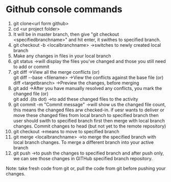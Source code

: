 # Github console commands
1. git clone\<url form github\>
2. cd \<ur project folder>
3. It will be in master branch, then give "git checkout \<specifiedbranchname\>" and hit enter, it swithes to specified branch.
4. git checkout -b \<localbranchname\> -\>switches to newly created local branch
5. Make any changes in files in your local branch
6. git status -\>will display the files you've changed and those you still need to add or commit
7. git diff -\>View all the merge conflicts
  (or) <br />
 git diff --base \<filename\> -\>View the conflicts against the base file
  (or) <br />
 diff <sourcebranch> \<targetbranch\> -\>Preview the changes, before merging
8. git add <filename>-\>After you have manually resolved any conflicts, you mark the changed file
   (or) <br />
 git add .(its dot) -\>to add these changed files to the activity
9. git commit -m "Commit message"
  ->will show us the changed file count, this means the changed files arw checked-in.
  if uesr wants to deliver or move these changed files from local branch to specified branch then user should swith to specified           branch first then merge with local branch changes.
  Commit changes to head (but not yet to the remote repository)
10. git checkout <specifiedbranchname> -\>means to move to specified branch
11. git merge \<localbranchname\> -\>to merge the specified branch with local branch changes.
  To merge a different branch into your active branch
12. git push -\>to push the changes to specified branch and after push only, we can see those changes in GITHub specified branch repository.
 
Note:
take fresh code from  git or, pull the code from git before pushing your changes.
